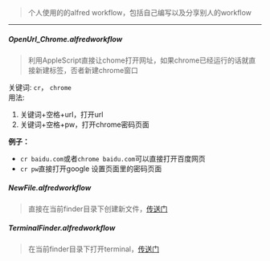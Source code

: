 > 个人使用的的alfred workflow，包括自己编写以及分享别人的workflow
***

##### OpenUrl_Chrome.alfredworkflow  

> 利用AppleScript直接让chome打开网址，如果chrome已经运行的话就直接新建标签，否者新建chrome窗口

关键词: `cr`， `chrome`  
用法: 

1. 关键词+空格+url，打开url
2. 关键词+空格+pw，打开chrome密码页面

**例子：**

* `cr baidu.com`或者`chrome baidu.com`可以直接打开百度网页
* `cr pw`直接打开google 设置页面里的密码页面


##### NewFile.alfredworkflow
> 直接在当前finder目录下创建新文件，[传送门](http://www.packal.org/workflow/newfile)

##### TerminalFinder.alfredworkflow
> 在当前finder目录下打开terminal，[传送门](http://www.packal.org/workflow/terminalfinder)
